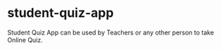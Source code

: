 # student-quiz-app
Student Quiz App can be used by Teachers or any other person to take Online Quiz.
